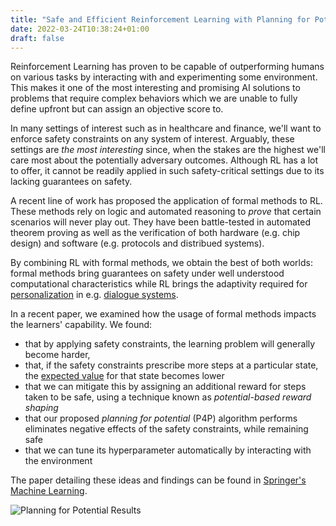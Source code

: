 ```yaml
---
title: "Safe and Efficient Reinforcement Learning with Planning for Potential"
date: 2022-03-24T10:38:24+01:00
draft: false
---
```


Reinforcement Learning has proven to be capable of outperforming humans on
various tasks by interacting with and experimenting some environment. This
makes it one of the most interesting and promising AI solutions to problems
that require complex behaviors which we are unable to fully define upfront but
can assign an objective score to.

In many settings of interest such as in healthcare and finance, we'll want to
enforce safety constraints on any system of interest. Arguably, these settings
are *the most interesting* since, when the stakes are the highest we'll care
most about the potentially adversary outcomes. Although RL has a lot to offer,
it cannot be readily applied in such safety-critical settings due to its lacking
guarantees on safety.

A recent line of work has proposed the application of formal methods to RL.
These methods rely on logic and automated reasoning to *prove* that certain
scenarios will never play out. They have been battle-tested in automated
theorem proving as well as the verification of both hardware (e.g. chip design)
and software (e.g. protocols and distribued systems). 

By combining RL with formal methods, we obtain the best of both worlds: formal
methods bring guarantees on safety under well understood computational
characteristics while RL brings the adaptivity required for
[personalization](/posts/rl-for-pers-survey) in e.g. [dialogue
systems](/posts/rl-for-dialog-management).

In a recent paper, we examined how the usage of formal methods impacts the
learners' capability. We found:

* that by applying safety constraints, the learning problem will generally become harder,
* that, if the safety constraints prescribe more steps at a particular state, the [expected value](https://lilianweng.github.io/posts/2018-02-19-rl-overview/#value-function) for that state becomes lower
* that we can mitigate this by assigning an additional reward for steps taken to be safe, using a technique known as *potential-based reward shaping*
* that our proposed *planning for potential* (P4P) algorithm performs eliminates negative effects of the safety constraints, while remaining safe
* that we can tune its hyperparameter automatically by interacting with the environment

The paper detailing these ideas and findings can be found in [Springer's Machine Learning](https://doi.org/10.1007/s10994-022-06143-6).

![Planning for Potential Results](/imgs/p4p/p4p-results.png)
